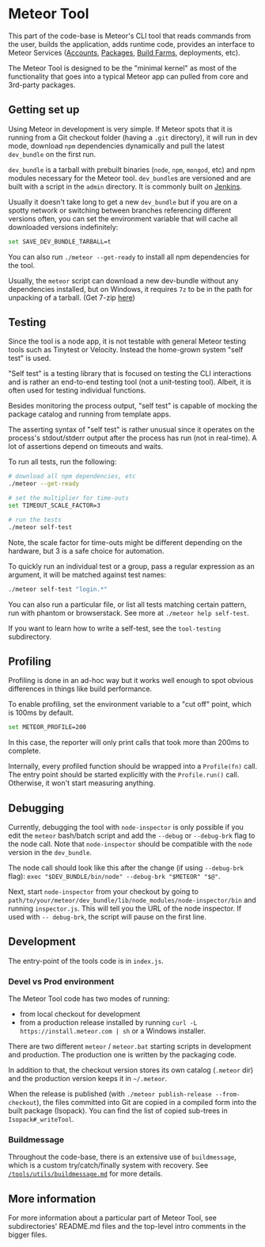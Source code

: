 # Meteor Tool

This part of the code-base is Meteor's CLI tool that reads commands from the
user, builds the application, adds runtime code, provides an interface to Meteor
Services ([Accounts](https://www.meteor.com/services/developer-accounts),
[Packages](https://www.meteor.com/services/package-server),
[Build Farms](https://www.meteor.com/services/build), deployments, etc).

The Meteor Tool is designed to be the "minimal kernel" as most of the
functionality that goes into a typical Meteor app can pulled from core and
3rd-party packages.

## Getting set up

Using Meteor in development is very simple. If Meteor spots that it is running
from a Git checkout folder (having a `.git` directory), it will run in dev mode,
download `npm` dependencies dynamically and pull the latest `dev_bundle` on the
first run.

`dev_bundle` is a tarball with prebuilt binaries (`node`, `npm`, `mongod`, etc)
and npm modules necessary for the Meteor tool. `dev_bundle`s are versioned and
are built with a script in the `admin` directory. It is commonly built on
[Jenkins](http://jenkins.meteor.io/).

Usually it doesn't take long to get a new `dev_bundle` but if you are on a
spotty network or switching between branches referencing different versions
often, you can set the environment variable that will cache all downloaded
versions indefinitely:

```bash
set SAVE_DEV_BUNDLE_TARBALL=t
```

You can also run `./meteor --get-ready` to install all npm dependencies for the
tool.

Usually, the `meteor` script can download a new dev-bundle without any
dependencies installed, but on Windows, it requires `7z` to be in the path for
unpacking of a tarball. (Get 7-zip [here](http://www.7-zip.org/))

## Testing

Since the tool is a node app, it is not testable with general Meteor testing
tools such as Tinytest or Velocity. Instead the home-grown system "self test" is
used.

"Self test" is a testing library that is focused on testing the CLI interactions
and is rather an end-to-end testing tool (not a unit-testing tool). Albeit, it
is often used for testing individual functions.

Besides monitoring the process output, "self test" is capable of mocking the
package catalog and running from template apps.

The asserting syntax of "self test" is rather unusual since it operates on the
process's stdout/stderr output after the process has run (not in real-time).
A lot of assertions depend on timeouts and waits.

To run all tests, run the following:

```bash
# download all npm dependencies, etc
./meteor --get-ready

# set the multiplier for time-outs
set TIMEOUT_SCALE_FACTOR=3

# run the tests
./meteor self-test
```

Note, the scale factor for time-outs might be different depending on the
hardware, but 3 is a safe choice for automation.

To quickly run an individual test or a group, pass a regular expression as an
argument, it will be matched against test names:

```bash
./meteor self-test "login.*"
```

You can also run a particular file, or list all tests matching certain
pattern, run with phantom or browserstack.
See more at `./meteor help self-test`.

If you want to learn how to write a self-test, see the `tool-testing`
subdirectory.


## Profiling

Profiling is done in an ad-hoc way but it works well enough to spot obvious
differences in things like build performance.

To enable profiling, set the environment variable to a "cut off" point, which is
100ms by default.

```bash
set METEOR_PROFILE=200
```

In this case, the reporter will only print calls that took more than 200ms to
complete.

Internally, every profiled function should be wrapped into a `Profile(fn)` call.
The entry point should be started explicitly with the `Profile.run()`
call. Otherwise, it won't start measuring anything.

## Debugging

Currently, debugging the tool with `node-inspector` is only possible if you edit
the `meteor` bash/batch script and add the `--debug` or `--debug-brk` flag to
the node call. Note that `node-inspector` should be compatible with the `node`
version in the `dev_bundle`.

The node call should look like this after the change (if using `--debug-brk`
flag): `exec "$DEV_BUNDLE/bin/node" --debug-brk "$METEOR" "$@"`.

Next, start `node-inspector` from your checkout by going to
`path/to/your/meteor/dev_bundle/lib/node_modules/node-inspector/bin` and running `inspector.js`.
This will tell you the URL of the node inspector. If used with `--
debug-brk`, the script will pause on the first line.

## Development

The entry-point of the tools code is in `index.js`.

### Devel vs Prod environment

The Meteor Tool code has two modes of running:

- from local checkout for development
- from a production release installed by running
`curl -L https://install.meteor.com | sh` or a Windows installer.

There are two different `meteor` / `meteor.bat` starting scripts in development
and production. The production one is written by the packaging code.

In addition to that, the checkout version stores its own catalog (`.meteor` dir)
and the production version keeps it in `~/.meteor`.

When the release is published (with `./meteor publish-release --from-checkout`),
the files committed into Git are copied in a compiled form into the built
package (Isopack). You can find the list of copied sub-trees in
`Isopack#_writeTool`.


### Buildmessage

Throughout the code-base, there is an extensive use of `buildmessage`, which is
a custom try/catch/finally system with recovery. See
[`/tools/utils/buildmessage.md`](utils/buildmessage.md) for more details.


## More information

For more information about a particular part of Meteor Tool, see subdirectories'
README.md files and the top-level intro comments in the bigger files.
